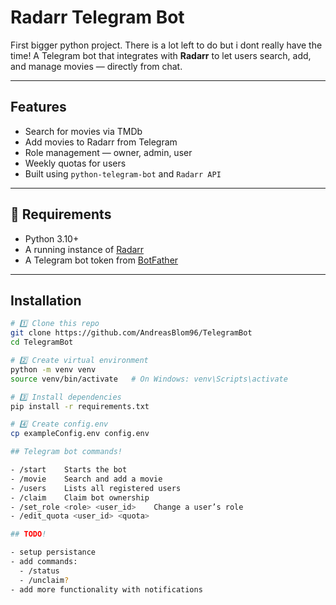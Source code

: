 # Radarr Telegram Bot

First bigger python project. There is a lot left to do but i dont really have the time! 
A Telegram bot that integrates with **Radarr** to let users search, add, and manage movies — directly from chat.

---

## Features
- Search for movies via TMDb
- Add movies to Radarr from Telegram
- Role management — owner, admin, user
- Weekly quotas for users
- Built using `python-telegram-bot` and `Radarr API`

---

## 🧰 Requirements
- Python 3.10+
- A running instance of [Radarr](https://radarr.video/)
- A Telegram bot token from [BotFather](https://t.me/BotFather)

---

## Installation

```bash
# 1️⃣ Clone this repo
git clone https://github.com/AndreasBlom96/TelegramBot
cd TelegramBot

# 2️⃣ Create virtual environment
python -m venv venv
source venv/bin/activate   # On Windows: venv\Scripts\activate

# 3️⃣ Install dependencies
pip install -r requirements.txt

# 4️⃣ Create config.env
cp exampleConfig.env config.env

## Telegram bot commands!

- /start	Starts the bot
- /movie	Search and add a movie
- /users	Lists all registered users
- /claim	Claim bot ownership
- /set_role <role> <user_id>	Change a user’s role
- /edit_quota <user_id> <quota>

## TODO!

- setup persistance
- add commands:
  - /status
  - /unclaim?
- add more functionality with notifications
